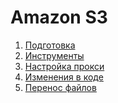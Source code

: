 Amazon S3
=========

1. [Подготовка](/docs/setup.md)
2. [Инструменты](/docs/tools.md)
3. [Настройка прокси](/docs/proxy.md)
4. [Изменения в коде](/docs/changes.md)
5. [Перенос файлов](/docs/migration.md)